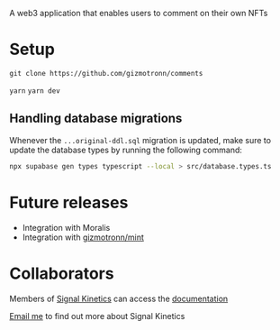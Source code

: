 A web3 application that enables users to comment on their own NFTs

# Setup
`git clone https://github.com/gizmotronn/comments`

`yarn`
`yarn dev`

## Handling database migrations
Whenever the `...original-ddl.sql` migration is updated, make sure to update the database types by running the following command:
```bash
npx supabase gen types typescript --local > src/database.types.ts
```

# Future releases
* Integration with Moralis
* Integration with [gizmotronn/mint](https://github.com/gizmotronn/mint)

# Collaborators
Members of [Signal Kinetics](https://githu.com/signal-k) can access the [documentation](https://github.com/Gizmotronn/comments/settings/secrets/actions)

[Email me](mailto:liam@skinetics.tech) to find out more about Signal Kinetics